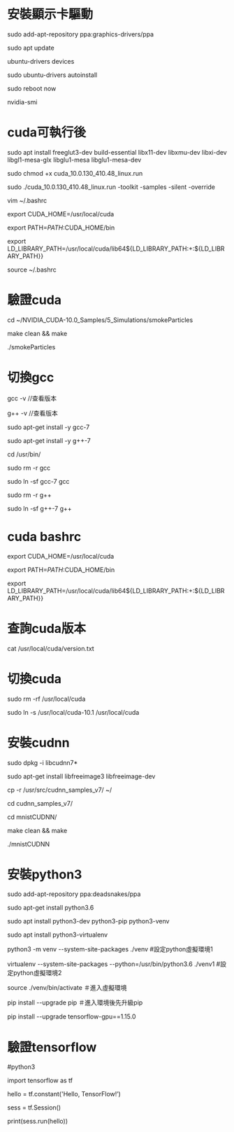 # 安裝顯示卡驅動

sudo add-apt-repository ppa:graphics-drivers/ppa

sudo apt update

ubuntu-drivers devices

sudo ubuntu-drivers autoinstall

sudo reboot now

nvidia-smi


# cuda可執行後

sudo apt install freeglut3-dev build-essential libx11-dev libxmu-dev libxi-dev libgl1-mesa-glx libglu1-mesa libglu1-mesa-dev

sudo chmod +x cuda_10.0.130_410.48_linux.run

sudo ./cuda_10.0.130_410.48_linux.run -toolkit -samples -silent -override

vim ~/.bashrc

export CUDA_HOME=/usr/local/cuda

export PATH=$PATH:$CUDA_HOME/bin

export LD_LIBRARY_PATH=/usr/local/cuda/lib64${LD_LIBRARY_PATH:+:${LD_LIBRARY_PATH}}


source ~/.bashrc


# 驗證cuda

cd ~/NVIDIA_CUDA-10.0_Samples/5_Simulations/smokeParticles

make clean && make

./smokeParticles 

# 切換gcc

gcc -v   //查看版本

g++ -v   //查看版本

sudo apt-get install -y gcc-7

sudo apt-get install -y g++-7

cd /usr/bin/

sudo rm -r gcc

sudo ln -sf gcc-7 gcc

sudo rm -r g++

sudo ln -sf g++-7 g++


# cuda bashrc

export CUDA_HOME=/usr/local/cuda 

export PATH=$PATH:$CUDA_HOME/bin 

export LD_LIBRARY_PATH=/usr/local/cuda/lib64${LD_LIBRARY_PATH:+:${LD_LIBRARY_PATH}}

# 查詢cuda版本

cat /usr/local/cuda/version.txt


# 切換cuda

sudo rm -rf /usr/local/cuda  

sudo ln -s /usr/local/cuda-10.1 /usr/local/cuda

# 安裝cudnn

sudo dpkg -i libcudnn7*

sudo apt-get install libfreeimage3 libfreeimage-dev

cp -r /usr/src/cudnn_samples_v7/ ~/

cd cudnn_samples_v7/

cd mnistCUDNN/

make clean && make

./mnistCUDNN 

# 安裝python3

sudo add-apt-repository ppa:deadsnakes/ppa

sudo apt-get install python3.6

sudo apt install python3-dev python3-pip python3-venv

sudo apt install python3-virtualenv

python3 -m venv --system-site-packages ./venv #設定python虛擬環境1

virtualenv --system-site-packages --python=/usr/bin/python3.6 ./venv1 #設定python虛擬環境2

source ./venv/bin/activate ＃進入虛擬環境

pip install --upgrade pip ＃進入環境後先升級pip

pip install --upgrade tensorflow-gpu==1.15.0

# 驗證tensorflow
#python3 

import tensorflow as tf 

hello = tf.constant('Hello, TensorFlow!’) 

sess = tf.Session() 

print(sess.run(hello))

